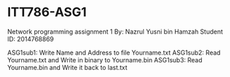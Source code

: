 # ITT786-ASG1
Network programming assignment 1
By: Nazrul Yusni bin Hamzah
Student ID: 2014768869

ASG1sub1: Write Name and Address to file Yourname.txt
ASG1sub2: Read Yourname.txt and Write in binary to Yourname.bin
ASG1sub3: Read Yourname.bin and Write it back to last.txt

